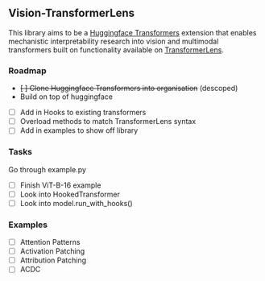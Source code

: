 ## Vision-TransformerLens

This library aims to be a [Huggingface Transformers](https://github.com/huggingface/transformers) extension that enables mechanistic interpretability research into vision and multimodal transformers built on functionality available on [TransformerLens](https://github.com/neelnanda-io/TransformerLens).

### Roadmap
- ~~[ ] Clone Huggingface Transformers into organisation~~ (descoped)
- Build on top of huggingface
- [ ] Add in Hooks to existing transformers
- [ ] Overload methods to match TransformerLens syntax
- [ ] Add in examples to show off library

### Tasks

Go through example.py

- [ ] Finish ViT-B-16 example
- [ ] Look into HookedTransformer 
- [ ] Look into model.run_with_hooks()

### Examples
- [ ] Attention Patterns
- [ ] Activation Patching
- [ ] Attribution Patching
- [ ] ACDC
